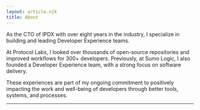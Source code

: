 ```yaml
---
layout: article.njk
title: About
---
```


As the CTO of IPDX with over eight years in the industry, I specialize in building and leading Developer Experience teams.

At Protocol Labs, I looked over thousands of open-source repositories and improved workflows for 300+ developers. Previously, at Sumo Logic, I also founded a Developer Experience team, with a strong focus on software delivery.

These experiences are part of my ongoing commitment to positively impacting the work and well-being of developers through better tools, systems, and processes.

<hr>
